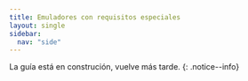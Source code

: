 ```yaml
---
title: Emuladores con requisitos especiales
layout: single
sidebar:
  nav: "side"
---
```


La guía está en construción, vuelve más tarde.
{: .notice--info}

